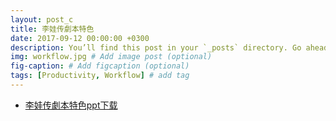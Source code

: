 ```yaml
---
layout: post_c
title: 李娃传劇本特色
date: 2017-09-12 00:00:00 +0300
description: You’ll find this post in your `_posts` directory. Go ahead and edit it and re-build the site to see your changes. # Add post description (optional)
img: workflow.jpg # Add image post (optional)
fig-caption: # Add figcaption (optional)
tags: [Productivity, Workflow] # add tag
---
```


- [李娃传劇本特色ppt下载](http://www.nfue.top/wp-content/uploads/2019/10/新编崂山道士劇本特色.pptx)